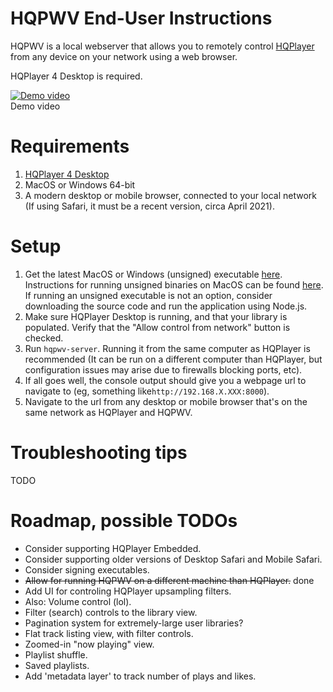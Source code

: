 
# HQPWV End-User Instructions  

HQPWV is a local webserver that allows you to remotely control <a href="https://www.signalyst.com/consumer.html" target="_blank">HQPlayer</a> from any device on your network using a web browser.

HQPlayer 4 Desktop is required.
  
[![Demo video](https://i.vimeocdn.com/video/1198463153?mw=1200&mh=751)](https://vimeo.com/579213725 "Demo video")  
Demo video  

# Requirements    
1. <a href="https://www.signalyst.com/consumer.html" target="_blank">HQPlayer 4 Desktop</a>
2. MacOS or Windows 64-bit
3. A modern desktop or mobile browser, connected to your local network
   (If using Safari, it must be a recent version, circa April 2021).
  
# Setup  
1. Get the latest MacOS or Windows (unsigned) executable [here](https://github.com/zeropointnine/hqpwv/releases). Instructions for running unsigned binaries on MacOS can be found [here](https://support.apple.com/guide/mac-help/open-a-mac-app-from-an-unidentified-developer-mh40616/mac). If running an unsigned executable is not an option, consider downloading the source code and run the application using Node.js.
2. Make sure HQPlayer Desktop is running, and that your library is populated. Verify that the "Allow control from network" button is checked.
3. Run `hqpwv-server`. Running it from the same computer as HQPlayer is recommended (It can be run on a different computer than HQPlayer, but configuration issues may arise due to firewalls blocking ports, etc).
4. If all goes well, the console output should give you a webpage url to navigate to (eg, something like`http://192.168.X.XXX:8000`).
5. Navigate to the url from any desktop or mobile browser that's on the same network as HQPlayer and HQPWV.
  
# Troubleshooting tips  
 TODO
 
# Roadmap, possible TODOs
- Consider supporting HQPlayer Embedded.
- Consider supporting older versions of Desktop Safari and Mobile Safari.
- Consider signing executables.
- ~~Allow for running HQPWV on a different machine than HQPlayer.~~ done
- Add UI for controling HQPlayer upsampling filters.
- Also: Volume control (lol).
- Filter (search) controls to the library view.
- Pagination system for extremely-large user libraries?
- Flat track listing view, with filter controls.
- Zoomed-in "now playing" view.
- Playlist shuffle.
- Saved playlists.
- Add 'metadata layer' to track number of plays and likes.
